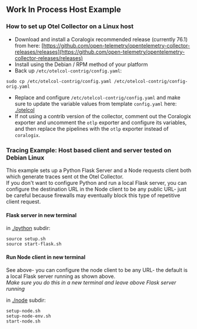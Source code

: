 ## Work In Process Host Example

### How to set up Otel Collector on a Linux host 
- Download and install a Coralogix recommended release (currently 76.1) from here: [https://github.com/open-telemetry/opentelemetry-collector-releases/releases](https://github.com/open-telemetry/opentelemetry-collector-releases/releases)
- Install using the Debian / RPM method of your platform
- Back up `/etc/otelcol-contrig/config.yaml`:  
```
sudo cp /etc/otelcol-contrig/config.yaml /etc/otelcol-contrig/config-orig.yaml
```
- Replace and configure `/etc/otelcol-contrig/config.yaml` and make sure to update the variable values from template `config.yaml` here: [./otelcol](./otelcol)
- If not using a contrib version of the collector, comment out the Coralogix exporter and uncomment the `otlp` exporter and configure its variables, and then replace the pipelines with the `otlp` exporter instead of `coralogix`.

### Tracing Example: Host based client and server tested on Debian Linux  

This example sets up a Python Flask Server and a Node requests client both which generate traces sent ot the Otel Collector.  
If you don't want to configure Python and run a local Flask server, you can configure the destination URL in the Node client to be any public URL- just be careful because firewalls may eventually block this type of repetitive client request.  

#### Flask server in new terminal

in [./python](./python) subdir:
```
source setup.sh
source start-flask.sh
```

#### Run Node client in new terminal

See above- you can configure the node client to be any URL- the default is a local Flask server running as shown above.  
*Make sure you do this in a new terminal and leave above Flask server running*

in [./node](./node) subdir:
```
setup-node.sh
setup-node-env.sh
start-node.sh
```